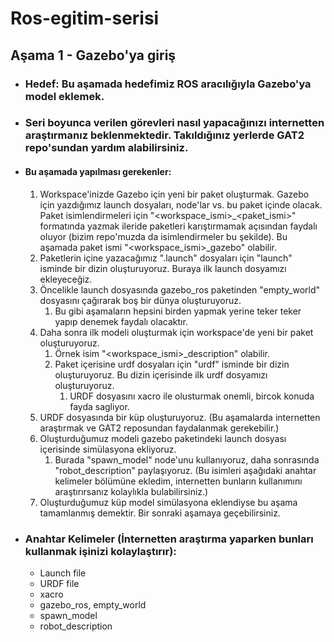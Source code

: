 # Ros-egitim-serisi
## Aşama 1 - Gazebo'ya giriş

* ### Hedef: Bu aşamada hedefimiz ROS aracılığıyla Gazebo'ya model eklemek.

* ### Seri boyunca verilen görevleri nasıl yapacağınızı internetten araştırmanız beklenmektedir. Takıldığınız yerlerde GAT2 repo'sundan yardım alabilirsiniz.

* #### Bu aşamada yapılması gerekenler: 
  1. Workspace'inizde Gazebo için yeni bir paket oluşturmak. Gazebo için yazdığımız launch dosyaları, node'lar vs. bu paket içinde olacak. Paket isimlendirmeleri için "<workspace_ismi>_<paket_ismi>" formatında yazmak ileride paketleri karıştırmamak açısından faydalı oluyor (bizim repo'muzda da isimlendirmeler bu şekilde). Bu aşamada paket ismi "<workspace_ismi>_gazebo" olabilir.
  2. Paketlerin içine yazacağımız ".launch" dosyaları için "launch" isminde bir dizin oluşturuyoruz. Buraya ilk launch dosyamızı ekleyeceğiz.
  3. Öncelikle launch dosyasında gazebo_ros paketinden "empty_world" dosyasını çağırarak boş bir dünya oluşturuyoruz.
     1. Bu gibi aşamaların hepsini birden yapmak yerine teker teker yapıp denemek faydalı olacaktır.
  4. Daha sonra ilk modeli oluşturmak için workspace'de yeni bir paket oluşturuyoruz.
     1. Örnek isim "<workspace_ismi>_description" olabilir. 
     2. Paket içerisine urdf dosyaları için "urdf" isminde bir dizin oluşturuyoruz. Bu dizin içerisinde ilk urdf dosyamızı oluşturuyoruz.
        1. URDF dosyasını xacro ile olusturmak onemli, bircok konuda fayda sagliyor.
  5. URDF dosyasında bir küp oluşturuyoruz. (Bu aşamalarda internetten araştırmak ve GAT2 reposundan faydalanmak gerekebilir.)
  6. Oluşturduğumuz modeli gazebo paketindeki launch dosyası içerisinde simülasyona ekliyoruz.
     1. Burada "spawn_model" node'unu kullanıyoruz, daha sonrasında "robot_description" paylaşıyoruz. (Bu isimleri aşağıdaki anahtar kelimeler bölümüne ekledim, internetten bunların kullanımını araştırırsanız kolaylıkla bulabilirsiniz.)
  7. Oluşturduğumuz küp model simülasyona eklendiyse bu aşama tamamlanmış demektir. Bir sonraki aşamaya geçebilirsiniz.


* ### Anahtar Kelimeler (İnternetten araştırma yaparken bunları kullanmak işinizi kolaylaştırır):
  * Launch file
  * URDF file
  * xacro
  * gazebo_ros, empty_world
  * spawn_model
  * robot_description